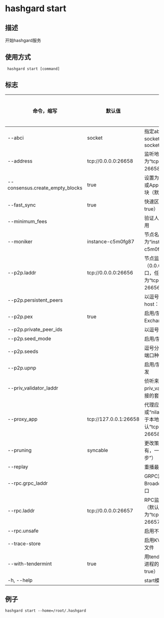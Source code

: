 # hashgard start

## 描述

开始hashgard服务

## 使用方式

```
 hashgard start [command]
```

## 标志

| 命令，缩写                      | 默认值                | 描述                                                         | 是否必须 |
| ------------------------------- | --------------------- | ------------------------------------------------------------ | -------- |
| --abci                          | socket                | 指定abci的传输方式，socket或grpc，默认为socket               | 否       |
| --address                       | tcp://0.0.0.0:26658   | 监听地址（默认为“tcp：//0.0.0.0：26658”）                    | 否       |
| --consensus.create_empty_blocks | true                  | 设置为false以仅在有txs或AppHash更改时生成块（默认为true）    | 否       |
| --fast_sync                     | true                  | 快速区块链同步（默认为true）                                 | 否       |
| --minimum_fees                  |                       | 验证人接受交易的最低费用                                     | 否       |
| --moniker                       | instance-c5m0fg87     | 节点名称（默认为“instance-c5m0fg87”）                        | 否       |
| --p2p.laddr                     | tcp://0.0.0.0:26656   | 节点监听地址。 （0.0.0.0:0表示任何接口，任何端口）（默认为“tcp：//0.0.0.0：26656”） | 否       |
| --p2p.persistent_peers          |                       | 以逗号分隔的ID @ host：端口持久对等体                        | 否       |
| --p2p.pex                       | true                  | 启用/禁用Peer-Exchange（默认为true）                         | 否       |
| --p2p.private_peer_ids          |                       | 以逗号分隔的私有对等ID                                       | 否       |
| --p2p.seed_mode                 |                       | 启用/禁用种子模式                                            | 否       |
| --p2p.seeds                     |                       | 逗号分隔的ID @ host：端口种子节点                            | 否       |
| --p2p.upnp                      |                       | 启用/禁用UPNP端口转发                                        | 否       |
| --priv_validator_laddr          |                       | 侦听来自外部priv_validator进程的连接的套接字地址             | 否       |
| --proxy_app                     | tcp://127.0.0.1:26658 | 代理应用程序地址，或“nilapp”或“kvstore”用于本地测试。 （默认“tcp：//127.0.0.1：26658”） | 否       |
| --pruning                       | syncable              | 更改策略：可同步，没有，一切（默认“可同步”）                 | 否       |
| --replay                        |                       | 重播最后一个块                                               | 否       |
| --rpc.grpc_laddr                |                       | GRPC监听地址（仅限BroadcastTx）。需要端口                    | 否       |
| --rpc.laddr                     | tcp://0.0.0.0:26657   | RPC监听地址。需要端口（默认为“tcp：//0.0.0.0：26657”）       | 否       |
| --rpc.unsafe                    |                       | 启用不安全的rpc方法                                          | 否       |
| --trace-store                   |                       | 启用KVStore跟踪到输出文件                                    | 否       |
| --with-tendermint               | true                  | 用tendermint运行嵌入进程的abci app（默认为true）             | 否       |
| -h, --help                      |                       | start模块的帮助文档                                          | 否       |

## 例子

`hashgard start --home=/root/.hashgard` 

